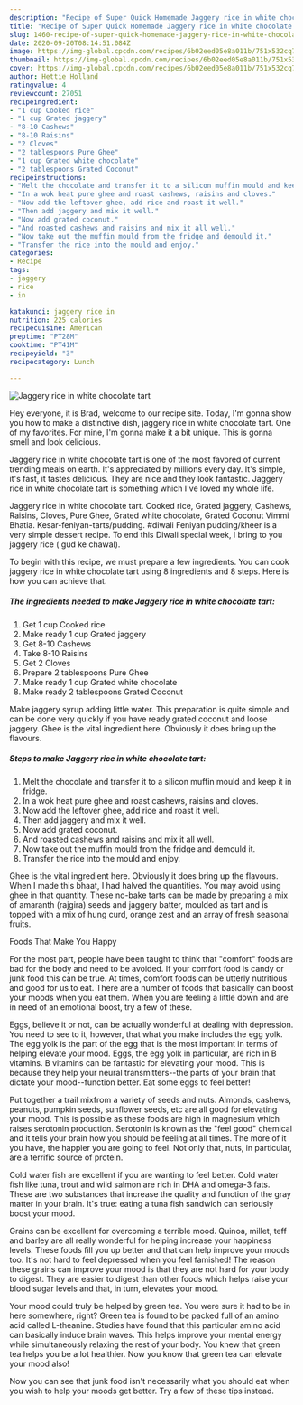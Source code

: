 ```yaml
---
description: "Recipe of Super Quick Homemade Jaggery rice in white chocolate tart"
title: "Recipe of Super Quick Homemade Jaggery rice in white chocolate tart"
slug: 1460-recipe-of-super-quick-homemade-jaggery-rice-in-white-chocolate-tart
date: 2020-09-20T08:14:51.084Z
image: https://img-global.cpcdn.com/recipes/6b02eed05e8a011b/751x532cq70/jaggery-rice-in-white-chocolate-tart-recipe-main-photo.jpg
thumbnail: https://img-global.cpcdn.com/recipes/6b02eed05e8a011b/751x532cq70/jaggery-rice-in-white-chocolate-tart-recipe-main-photo.jpg
cover: https://img-global.cpcdn.com/recipes/6b02eed05e8a011b/751x532cq70/jaggery-rice-in-white-chocolate-tart-recipe-main-photo.jpg
author: Hettie Holland
ratingvalue: 4
reviewcount: 27051
recipeingredient:
- "1 cup Cooked rice"
- "1 cup Grated jaggery"
- "8-10 Cashews"
- "8-10 Raisins"
- "2 Cloves"
- "2 tablespoons Pure Ghee"
- "1 cup Grated white chocolate"
- "2 tablespoons Grated Coconut"
recipeinstructions:
- "Melt the chocolate and transfer it to a silicon muffin mould and keep it in fridge."
- "In a wok heat pure ghee and roast cashews, raisins and cloves."
- "Now add the leftover ghee, add rice and roast it well."
- "Then add jaggery and mix it well."
- "Now add grated coconut."
- "And roasted cashews and raisins and mix it all well."
- "Now take out the muffin mould from the fridge and demould it."
- "Transfer the rice into the mould and enjoy."
categories:
- Recipe
tags:
- jaggery
- rice
- in

katakunci: jaggery rice in 
nutrition: 225 calories
recipecuisine: American
preptime: "PT28M"
cooktime: "PT41M"
recipeyield: "3"
recipecategory: Lunch

---
```



![Jaggery rice in white chocolate tart](https://img-global.cpcdn.com/recipes/6b02eed05e8a011b/751x532cq70/jaggery-rice-in-white-chocolate-tart-recipe-main-photo.jpg)

Hey everyone, it is Brad, welcome to our recipe site. Today, I'm gonna show you how to make a distinctive dish, jaggery rice in white chocolate tart. One of my favorites. For mine, I'm gonna make it a bit unique. This is gonna smell and look delicious.

Jaggery rice in white chocolate tart is one of the most favored of current trending meals on earth. It's appreciated by millions every day. It's simple, it's fast, it tastes delicious. They are nice and they look fantastic. Jaggery rice in white chocolate tart is something which I've loved my whole life.

Jaggery rice in white chocolate tart. Cooked rice, Grated jaggery, Cashews, Raisins, Cloves, Pure Ghee, Grated white chocolate, Grated Coconut Vimmi Bhatia. Kesar-feniyan-tarts/pudding. #diwali Feniyan pudding/kheer is a very simple dessert recipe. To end this Diwali special week, I bring to you jaggery rice ( gud ke chawal).


To begin with this recipe, we must prepare a few ingredients. You can cook jaggery rice in white chocolate tart using 8 ingredients and 8 steps. Here is how you can achieve that.

<!--inarticleads1-->

##### The ingredients needed to make Jaggery rice in white chocolate tart:

1. Get 1 cup Cooked rice
1. Make ready 1 cup Grated jaggery
1. Get 8-10 Cashews
1. Take 8-10 Raisins
1. Get 2 Cloves
1. Prepare 2 tablespoons Pure Ghee
1. Make ready 1 cup Grated white chocolate
1. Make ready 2 tablespoons Grated Coconut


Make jaggery syrup adding little water. This preparation is quite simple and can be done very quickly if you have ready grated coconut and loose jaggery. Ghee is the vital ingredient here. Obviously it does bring up the flavours. 

<!--inarticleads2-->

##### Steps to make Jaggery rice in white chocolate tart:

1. Melt the chocolate and transfer it to a silicon muffin mould and keep it in fridge.
1. In a wok heat pure ghee and roast cashews, raisins and cloves.
1. Now add the leftover ghee, add rice and roast it well.
1. Then add jaggery and mix it well.
1. Now add grated coconut.
1. And roasted cashews and raisins and mix it all well.
1. Now take out the muffin mould from the fridge and demould it.
1. Transfer the rice into the mould and enjoy.


Ghee is the vital ingredient here. Obviously it does bring up the flavours. When I made this bhaat, I had halved the quantities. You may avoid using ghee in that quantity. These no-bake tarts can be made by preparing a mix of amaranth (rajgira) seeds and jaggery batter, moulded as tart and is topped with a mix of hung curd, orange zest and an array of fresh seasonal fruits. 

Foods That Make You Happy


For the most part, people have been taught to think that "comfort" foods are bad for the body and need to be avoided. If your comfort food is candy or junk food this can be true. At times, comfort foods can be utterly nutritious and good for us to eat. There are a number of foods that basically can boost your moods when you eat them. When you are feeling a little down and are in need of an emotional boost, try a few of these.

Eggs, believe it or not, can be actually wonderful at dealing with depression. You need to see to it, however, that what you make includes the egg yolk. The egg yolk is the part of the egg that is the most important in terms of helping elevate your mood. Eggs, the egg yolk in particular, are rich in B vitamins. B vitamins can be fantastic for elevating your mood. This is because they help your neural transmitters--the parts of your brain that dictate your mood--function better. Eat some eggs to feel better!

Put together a trail mixfrom a variety of seeds and nuts. Almonds, cashews, peanuts, pumpkin seeds, sunflower seeds, etc are all good for elevating your mood. This is possible as these foods are high in magnesium which raises serotonin production. Serotonin is known as the "feel good" chemical and it tells your brain how you should be feeling at all times. The more of it you have, the happier you are going to feel. Not only that, nuts, in particular, are a terrific source of protein.

Cold water fish are excellent if you are wanting to feel better. Cold water fish like tuna, trout and wild salmon are rich in DHA and omega-3 fats. These are two substances that increase the quality and function of the gray matter in your brain. It's true: eating a tuna fish sandwich can seriously boost your mood. 

Grains can be excellent for overcoming a terrible mood. Quinoa, millet, teff and barley are all really wonderful for helping increase your happiness levels. These foods fill you up better and that can help improve your moods too. It's not hard to feel depressed when you feel famished! The reason these grains can improve your mood is that they are not hard for your body to digest. They are easier to digest than other foods which helps raise your blood sugar levels and that, in turn, elevates your mood.

Your mood could truly be helped by green tea. You were sure it had to be in here somewhere, right? Green tea is found to be packed full of an amino acid called L-theanine. Studies have found that this particular amino acid can basically induce brain waves. This helps improve your mental energy while simultaneously relaxing the rest of your body. You knew that green tea helps you be a lot healthier. Now you know that green tea can elevate your mood also!

Now you can see that junk food isn't necessarily what you should eat when you wish to help your moods get better. Try  a few  of  these  tips  instead.

